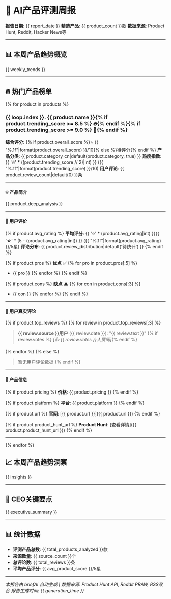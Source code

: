 # 🚀 AI产品评测周报

**报告日期**: {{ report_date }}
**精选产品**: {{ product_count }}款
**数据来源**: Product Hunt, Reddit, Hacker News等

---

## 📊 本周产品趋势概览

{{ weekly_trends }}

---

##  🔥 热门产品榜单

{% for product in products %}
### {{ loop.index }}. {{ product.name }}{% if product.trending_score >= 8.5 %} 🔥{% endif %}{% if product.trending_score >= 9.0 %} 💎{% endif %}

**综合评分**: {% if product.overall_score %}⭐ {{ "%.1f"|format(product.overall_score) }}/10{% else %}待评分{% endif %}
**产品分类**: {{ product.category_cn|default(product.category, true) }}
**热度指数**: {{ '🔥' * ((product.trending_score // 2)|int) }} ({{ "%.1f"|format(product.trending_score) }}/10)
**用户评论**: {{ product.review_count|default(0) }}条

---

#### 💡 产品简介

{{ product.deep_analysis }}

---

#### 👥 用户评价

{% if product.avg_rating %}
**平均评分**: {{ '⭐' * (product.avg_rating|int) }}{{ '☆' * (5 - (product.avg_rating|int)) }} ({{ "%.1f"|format(product.avg_rating) }}/5星)
**评论分布**: {{ product.review_distribution|default('待统计') }}
{% endif %}

{% if product.pros %}
**优点** ✅
{% for pro in product.pros[:5] %}
- {{ pro }}
{% endfor %}
{% endif %}

{% if product.cons %}
**缺点** ⚠️
{% for con in product.cons[:3] %}
- {{ con }}
{% endfor %}
{% endif %}

---

#### 💬 用户真实评论

{% if product.top_reviews %}
{% for review in product.top_reviews[:3] %}
> **{{ review.source }}用户** ({{ review.date }}):
> "{{ review.text }}"
{% if review.votes %} *[👍 {{ review.votes }}人赞同]*{% endif %}

{% endfor %}
{% else %}
> 暂无用户评论数据
{% endif %}

---

#### 📌 产品信息

{% if product.pricing %}
**价格**: {{ product.pricing }}
{% endif %}

{% if product.platform %}
**平台**: {{ product.platform }}
{% endif %}

{% if product.url %}
**官网**: [{{ product.url }}]({{ product.url }})
{% endif %}

{% if product.product_hunt_url %}
**Product Hunt**: [查看详情]({{ product.product_hunt_url }})
{% endif %}

---

{% endfor %}

## 📈 本周产品趋势洞察

{{ insights }}

---

## 🎯 CEO关键要点

{{ executive_summary }}

---

## 📊 统计数据

- **评测产品总数**: {{ total_products_analyzed }}款
- **来源数量**: {{ source_count }}个
- **总评论数**: {{ total_reviews }}条
- **平均产品评分**: {{ avg_product_score }}/5星

---

*本报告由 briefAI 自动生成 | 数据来源: Product Hunt API, Reddit PRAW, RSS聚合*
*报告生成时间: {{ generation_time }}*
